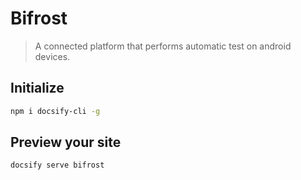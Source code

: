 # Bifrost
> A connected platform that performs automatic test on android devices.

## Initialize
```bash
npm i docsify-cli -g
```

## Preview your site

```bash
docsify serve bifrost
```
